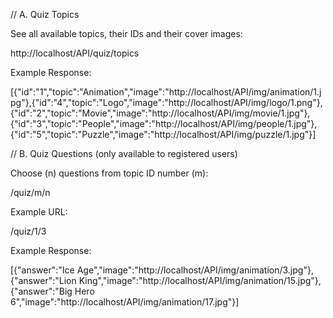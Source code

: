// A. Quiz Topics

See all available topics, their IDs and their cover images:

http://localhost/API/quiz/topics

Example Response:

[{"id":"1","topic":"Animation","image":"http:\/\/localhost\/API\/img\/animation\/1.jpg"},{"id":"4","topic":"Logo","image":"http:\/\/localhost\/API\/img\/logo\/1.png"},{"id":"2","topic":"Movie","image":"http:\/\/localhost\/API\/img\/movie\/1.jpg"},{"id":"3","topic":"People","image":"http:\/\/localhost\/API\/img\/people\/1.jpg"},{"id":"5","topic":"Puzzle","image":"http:\/\/localhost\/API\/img\/puzzle\/1.jpg"}]


// B. Quiz Questions (only available to registered users)

Choose (n) questions from topic ID number (m):

/quiz/m/n

Example URL:

/quiz/1/3

Example Response:

[{"answer":"Ice Age","image":"http:\/\/localhost\/API\/img\/animation\/3.jpg"},{"answer":"Lion King","image":"http:\/\/localhost\/API\/img\/animation\/15.jpg"},{"answer":"Big Hero 6","image":"http:\/\/localhost\/API\/img\/animation\/17.jpg"}]
